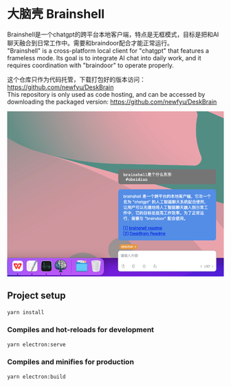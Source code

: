 # 大脑壳 Brainshell

Brainshell是一个chatgpt的跨平台本地客户端，特点是无框模式，目标是把和AI聊天融合到日常工作中。需要和braindoor配合才能正常运行。    
"Brainshell" is a cross-platform local client for "chatgpt" that features a frameless mode. Its goal is to integrate AI chat into daily work, and it requires coordination with "braindoor" to operate properly.    
    
    
这个仓库只作为代码托管，下载打包好的版本访问： https://github.com/newfyu/DeskBrain    
This repository is only used as code hosting, and can be accessed by downloading the packaged version: https://github.com/newfyu/DeskBrain      

![图片](src/assets/bd.png)

## Project setup
```
yarn install
```

### Compiles and hot-reloads for development
```
yarn electron:serve
```

### Compiles and minifies for production
```
yarn electron:build
```

